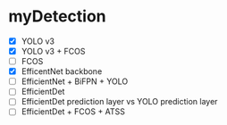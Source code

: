 # myDetection


- [x] YOLO v3
- [x] YOLO v3 + FCOS
- [ ] FCOS
- [x] EfficentNet backbone
- [ ] EfficientNet + BiFPN + YOLO
- [ ] EfficientDet
- [ ] EfficientDet prediction layer vs YOLO prediction layer
- [ ] EfficientDet + FCOS + ATSS
